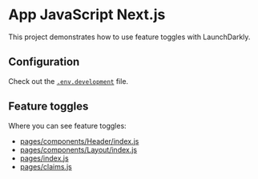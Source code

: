 # App JavaScript Next.js

This project demonstrates how to use feature toggles with LaunchDarkly.

## Configuration

Check out the [`.env.development`](./.env.development) file.

## Feature toggles

Where you can see feature toggles:

- [pages/components/Header/index.js](./pages/components/Header/index.js)
- [pages/components/Layout/index.js](./pages/components/Layout/index.js)
- [pages/index.js](./pages/index.js)
- [pages/claims.js](./pages/claims.js)
